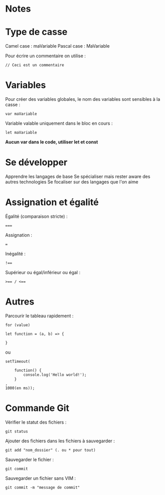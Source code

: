 Notes
=====

# Type de casse

Camel case : maVariable
Pascal case : MaVariable

Pour écrire un commentaire on utilise :

```
// Ceci est un commentaire
```

# Variables

Pour créer des variables globales, le nom des variables sont sensibles à la casse :

```
var maVariable
```

Variable valable uniquement dans le bloc en cours :

```
let maVariable
```
**Aucun var dans le code, utiliser let et const**

# Se développer

Apprendre les langages de base
Se spécialiser mais rester aware des autres technologies
Se focaliser sur des langages que l'on aime

# Assignation et égalité

Égalité (comparaison stricte) : 

```
===
```

Assignation : 

```
=
```

Inégalité : 

```
!==
```

Supérieur ou égal/inférieur ou égal : 

```
>== / <==
```

# Autres

Parcourir le tableau rapidement :

```
for (value)
```
```
let function = (a, b) => {

}
```
ou
```
setTimeout(

    function() {
        console.log('Hello world!');
    }
,
1000(en ms));
```

# Commande Git

Vérifier le statut des fichiers :
```
git status
```

Ajouter des fichiers dans les fichiers à sauvegarder :
```
git add "nom_dossier" (. ou * pour tout)
```

Sauvegarder le fichier :
```
git commit
```

Sauvegarder un fichier sans VIM :
```
git commit -m "message de commit"
```